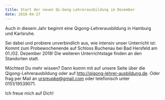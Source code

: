 ```yaml
---
title: Start der neuen Qi-Gong-Lehrerausbildung im Dezember
date: 2018-04-27
---
```

Auch in diesem Jahr beginnt eine Qigong-Lehrerausbildung in Hamburg und Karlsruhe.

Sei dabei und probiere unverbindlich aus, wie intensiv unser Unterricht ist: Kommt zum Probewochenende auf Schloss Buchenau bei Bad Hersfeld am 01./02. Dezember 2018!
Die weiteren Unterrichtstage finden an den Standorten statt.

Möchtest Du mehr wissen? Dann komm mit auf unsere Seite über die Qigong-Lehrerausbildung oder auf <http://qigong-lehrer-ausbildung.de>.
Oder frag per Mail an <ursreupke@gmail.com> oder telefonisch unter 0151/19539071.

Ich freue mich auf Dich!